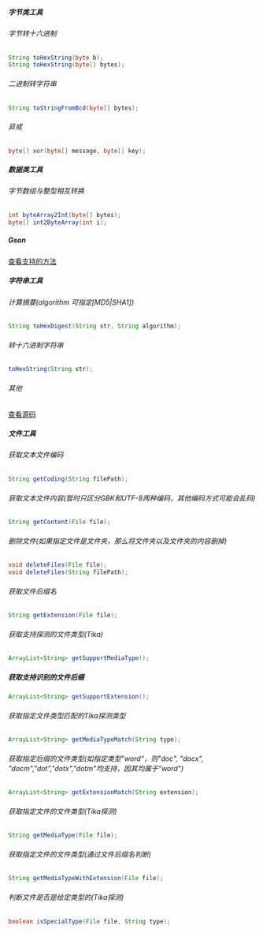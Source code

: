 ##### 字节类工具

###### 字节转十六进制
```Java
String toHexString(byte b);
String toHexString(byte[] bytes);
```
###### 二进制转字符串
```Java
String toStringFromBcd(byte[] bytes);
```
###### 异或
```Java
byte[] xor(byte[] message, byte[] key);
```

##### 数据类工具

###### 字节数组与整型相互转换
```Java
int byteArray2Int(byte[] bytes);
byte[] int2ByteArray(int i);
```
##### Gson 
[查看支持的方法](https://github.com/teclan/teclan-utils/blob/master/src/main/java/teclan/utils/GsonUtils.java)

##### 字符串工具
###### 计算摘要(algorithm 可指定[MD5|SHA1])
```Java
String toHexDigest(String str, String algorithm);
```
###### 转十六进制字符串
```Java
toHexString(String str);
```
###### 其他
[查看源码](https://github.com/teclan/teclan-utils/blob/master/src/main/java/teclan/utils/Strings.java)

##### 文件工具
###### 获取文本文件编码
```Java
String getCoding(String filePath);
```
###### 获取文本文件内容(暂时只区分GBK和UTF-8两种编码，其他编码方式可能会乱码)
```Java
String getContent(File file);
```
###### 删除文件(如果指定文件是文件夹，那么将文件夹以及文件夹的内容删掉)
```Java
void deleteFiles(File file);
void deleteFiles(String filePath);
```
###### 获取文件后缀名
```Java
String getExtension(File file);
```
###### 获取支持探测的文件类型(Tika)
```Java
ArrayList<String> getSupportMediaType();
```
##### 获取支持识别的文件后缀
```Java
ArrayList<String> getSupportExtension();
```
###### 获取指定文件类型匹配的Tika探测类型
```Java
ArrayList<String> getMediaTypeMatch(String type);
```
###### 获取指定后缀的文件类型(如指定类型”word“，则"doc", "docx", "docm","dot","dotx","dotm"均支持，因其均属于“word”)
```Java
ArrayList<String> getExtensionMatch(String extension);
```
###### 获取指定文件的文件类型(Tika探测)
```Java
String getMediaType(File file);
```
###### 获取指定文件的文件类型(通过文件后缀名判断)
```Java
String getMediaTypeWithExtension(File file);
```
###### 判断文件是否是给定类型的(Tika探测)
```Java
boolean isSpecialType(File file, String type);
```
